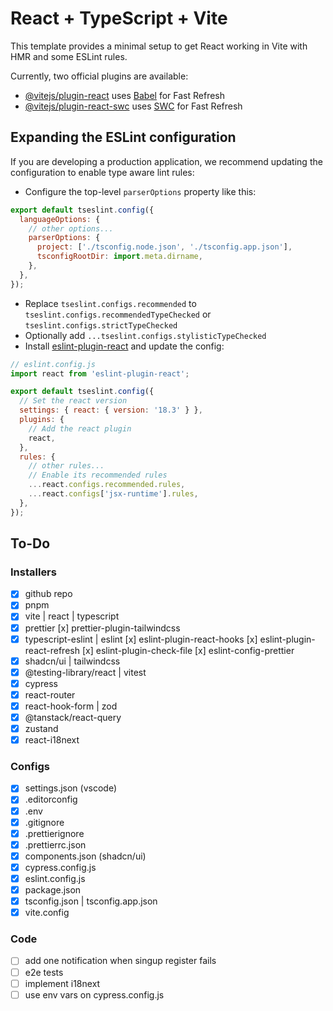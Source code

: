# React + TypeScript + Vite

This template provides a minimal setup to get React working in Vite with HMR and some ESLint rules.

Currently, two official plugins are available:

- [@vitejs/plugin-react](https://github.com/vitejs/vite-plugin-react/blob/main/packages/plugin-react/README.md) uses [Babel](https://babeljs.io/) for Fast Refresh
- [@vitejs/plugin-react-swc](https://github.com/vitejs/vite-plugin-react-swc) uses [SWC](https://swc.rs/) for Fast Refresh

## Expanding the ESLint configuration

If you are developing a production application, we recommend updating the configuration to enable type aware lint rules:

- Configure the top-level `parserOptions` property like this:

```js
export default tseslint.config({
  languageOptions: {
    // other options...
    parserOptions: {
      project: ['./tsconfig.node.json', './tsconfig.app.json'],
      tsconfigRootDir: import.meta.dirname,
    },
  },
});
```

- Replace `tseslint.configs.recommended` to `tseslint.configs.recommendedTypeChecked` or `tseslint.configs.strictTypeChecked`
- Optionally add `...tseslint.configs.stylisticTypeChecked`
- Install [eslint-plugin-react](https://github.com/jsx-eslint/eslint-plugin-react) and update the config:

```js
// eslint.config.js
import react from 'eslint-plugin-react';

export default tseslint.config({
  // Set the react version
  settings: { react: { version: '18.3' } },
  plugins: {
    // Add the react plugin
    react,
  },
  rules: {
    // other rules...
    // Enable its recommended rules
    ...react.configs.recommended.rules,
    ...react.configs['jsx-runtime'].rules,
  },
});
```

## To-Do

### Installers

- [x] github repo
- [x] pnpm
- [x] vite | react | typescript
- [x] prettier
      [x] prettier-plugin-tailwindcss
- [x] typescript-eslint | eslint
      [x] eslint-plugin-react-hooks
      [x] eslint-plugin-react-refresh
      [x] eslint-plugin-check-file
      [x] eslint-config-prettier
- [x] shadcn/ui | tailwindcss
- [x] @testing-library/react | vitest
- [x] cypress
- [x] react-router
- [x] react-hook-form | zod
- [x] @tanstack/react-query
- [x] zustand
- [x] react-i18next

### Configs

- [x] settings.json (vscode)
- [x] .editorconfig
- [x] .env
- [x] .gitignore
- [x] .prettierignore
- [x] .prettierrc.json
- [x] components.json (shadcn/ui)
- [x] cypress.config.js
- [x] eslint.config.js
- [x] package.json
- [x] tsconfig.json | tsconfig.app.json
- [x] vite.config

### Code

- [ ] add one notification when singup register fails
- [ ] e2e tests
- [ ] implement i18next
- [ ] use env vars on cypress.config.js
